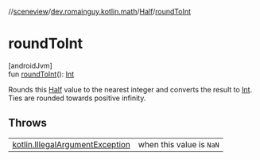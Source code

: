 //[sceneview](../../../index.md)/[dev.romainguy.kotlin.math](../index.md)/[Half](index.md)/[roundToInt](round-to-int.md)

# roundToInt

[androidJvm]\
fun [roundToInt](round-to-int.md)(): [Int](https://kotlinlang.org/api/latest/jvm/stdlib/kotlin/-int/index.html)

Rounds this [Half](index.md) value to the nearest integer and converts the result to [Int](https://kotlinlang.org/api/latest/jvm/stdlib/kotlin/-int/index.html). Ties are rounded towards positive infinity.

## Throws

| | |
|---|---|
| [kotlin.IllegalArgumentException](https://kotlinlang.org/api/latest/jvm/stdlib/kotlin/-illegal-argument-exception/index.html) | when this value is `NaN` |
